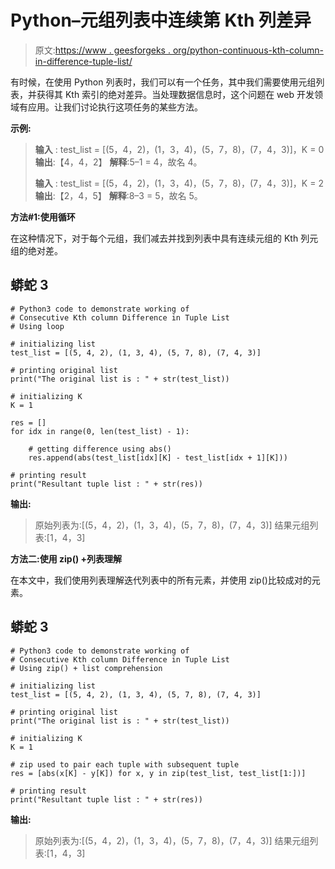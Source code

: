 # Python–元组列表中连续第 Kth 列差异

> 原文:[https://www . geesforgeks . org/python-continuous-kth-column-in-difference-tuple-list/](https://www.geeksforgeeks.org/python-consecutive-kth-column-difference-in-tuple-list/)

有时候，在使用 Python 列表时，我们可以有一个任务，其中我们需要使用元组列表，并获得其 Kth 索引的绝对差异。当处理数据信息时，这个问题在 web 开发领域有应用。让我们讨论执行这项任务的某些方法。

**示例:**

> **输入** : test_list = [(5，4，2)，(1，3，4)，(5，7，8)，(7，4，3)]，K = 0
> **输出**:【4，4，2】
> **解释**:5–1 = 4，故名 4。
> 
> **输入** : test_list = [(5，4，2)，(1，3，4)，(5，7，8)，(7，4，3)]，K = 2
> **输出**:【2，4，5】
> **解释**:8–3 = 5，故名 5。

**方法#1:使用循环**

在这种情况下，对于每个元组，我们减去并找到列表中具有连续元组的 Kth 列元组的绝对差。

## 蟒蛇 3

```
# Python3 code to demonstrate working of 
# Consecutive Kth column Difference in Tuple List
# Using loop

# initializing list
test_list = [(5, 4, 2), (1, 3, 4), (5, 7, 8), (7, 4, 3)]

# printing original list
print("The original list is : " + str(test_list))

# initializing K 
K = 1 

res = []
for idx in range(0, len(test_list) - 1):

    # getting difference using abs()
    res.append(abs(test_list[idx][K] - test_list[idx + 1][K]))

# printing result 
print("Resultant tuple list : " + str(res))
```

**输出:**

> 原始列表为:[(5，4，2)，(1，3，4)，(5，7，8)，(7，4，3)]
> 结果元组列表:[1，4，3]

**方法二:使用 zip() +列表理解**

在本文中，我们使用列表理解迭代列表中的所有元素，并使用 zip()比较成对的元素。

## 蟒蛇 3

```
# Python3 code to demonstrate working of 
# Consecutive Kth column Difference in Tuple List
# Using zip() + list comprehension

# initializing list
test_list = [(5, 4, 2), (1, 3, 4), (5, 7, 8), (7, 4, 3)]

# printing original list
print("The original list is : " + str(test_list))

# initializing K 
K = 1 

# zip used to pair each tuple with subsequent tuple
res = [abs(x[K] - y[K]) for x, y in zip(test_list, test_list[1:])]

# printing result 
print("Resultant tuple list : " + str(res))
```

**输出:**

> 原始列表为:[(5，4，2)，(1，3，4)，(5，7，8)，(7，4，3)]
> 结果元组列表:[1，4，3]